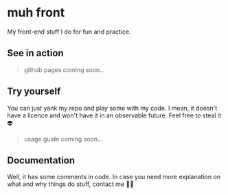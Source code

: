 # muh front

My front-end stuff I do for fun and practice.

## See in action

> github pages coming soon...

## Try yourself

You can just yank my repo and play some with my code. I mean, it doesn't have a licence and won't have it in an observable future. Feel free to steal it 👽

> usage guide coming soon...

## Documentation

Well, it has some comments in code. In case you need more explanation on what and why things do stuff, contact me 🗿🤙
